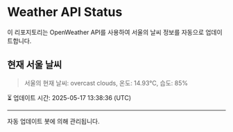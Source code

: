 
# Weather API Status

이 리포지토리는 OpenWeather API를 사용하여 서울의 날씨 정보를 자동으로 업데이트합니다.

## 현재 서울 날씨
> 서울의 현재 날씨: overcast clouds, 온도: 14.93°C, 습도: 85%

⏳ 업데이트 시간: 2025-05-17 13:38:36 (UTC)

---
자동 업데이트 봇에 의해 관리됩니다.
